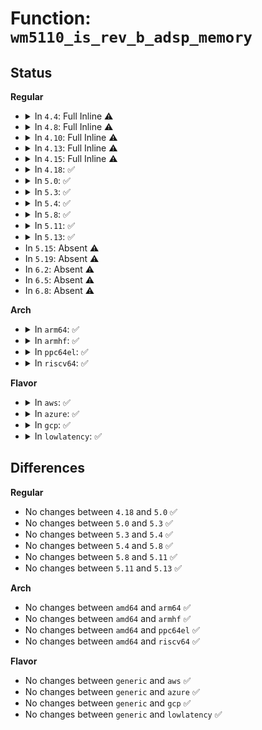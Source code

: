 # Function: <code>wm5110_is_rev_b_adsp_memory</code>

## Status
<b>Regular</b>
<ul>
<li>
<details>
<summary>In <code>4.4</code>: Full Inline ⚠️</summary>

**Collision:** Unique Static

**Inline:** Full

**Transformation:** False

**Instances:**

```
In drivers/mfd/wm5110-tables.c (ffffffff8157f5de)
Location: drivers/mfd/wm5110-tables.c:1821
Inline: True
Inline callers:
  - drivers/mfd/wm5110-tables.c:wm5110_is_adsp_memory
```
</details>
</li>
<li>
<details>
<summary>In <code>4.8</code>: Full Inline ⚠️</summary>

**Collision:** Unique Static

**Inline:** Full

**Transformation:** False

**Instances:**

```
In drivers/mfd/wm5110-tables.c (ffffffff815d48e8)
Location: drivers/mfd/wm5110-tables.c:1817
Inline: True
Inline callers:
  - drivers/mfd/wm5110-tables.c:wm5110_is_adsp_memory
```
</details>
</li>
<li>
<details>
<summary>In <code>4.10</code>: Full Inline ⚠️</summary>

**Collision:** Unique Static

**Inline:** Full

**Transformation:** False

**Instances:**

```
In drivers/mfd/wm5110-tables.c (ffffffff81601628)
Location: drivers/mfd/wm5110-tables.c:1817
Inline: True
Inline callers:
  - drivers/mfd/wm5110-tables.c:wm5110_is_adsp_memory
```
</details>
</li>
<li>
<details>
<summary>In <code>4.13</code>: Full Inline ⚠️</summary>

**Collision:** Unique Static

**Inline:** Full

**Transformation:** False

**Instances:**

```
In drivers/mfd/wm5110-tables.c (ffffffff81615519)
Location: drivers/mfd/wm5110-tables.c:1817
Inline: True
Inline callers:
  - drivers/mfd/wm5110-tables.c:wm5110_is_adsp_memory
```
</details>
</li>
<li>
<details>
<summary>In <code>4.15</code>: Full Inline ⚠️</summary>

**Collision:** Unique Static

**Inline:** Full

**Transformation:** False

**Instances:**

```
In drivers/mfd/wm5110-tables.c (ffffffff8167dbb9)
Location: drivers/mfd/wm5110-tables.c:1817
Inline: True
Inline callers:
  - drivers/mfd/wm5110-tables.c:wm5110_is_adsp_memory
```
</details>
</li>
<li>
<details>
<summary>In <code>4.18</code>: ✅</summary>

```c
bool wm5110_is_rev_b_adsp_memory(unsigned int reg);
```

**Collision:** Unique Static

**Inline:** No

**Transformation:** False

**Instances:**

```
In drivers/mfd/wm5110-tables.c (ffffffff816b9750)
Location: drivers/mfd/wm5110-tables.c:1817
Inline: False
Direct callers:
  - drivers/mfd/wm5110-tables.c:wm5110_volatile_register
  - drivers/mfd/wm5110-tables.c:wm5110_readable_register
```
**Symbols:**

```
ffffffff816b9750-ffffffff816b984c: wm5110_is_rev_b_adsp_memory (STB_LOCAL)
```
</details>
</li>
<li>
<details>
<summary>In <code>5.0</code>: ✅</summary>

```c
bool wm5110_is_rev_b_adsp_memory(unsigned int reg);
```

**Collision:** Unique Static

**Inline:** No

**Transformation:** False

**Instances:**

```
In drivers/mfd/wm5110-tables.c (ffffffff816da9b0)
Location: drivers/mfd/wm5110-tables.c:1818
Inline: False
Direct callers:
  - drivers/mfd/wm5110-tables.c:wm5110_volatile_register
  - drivers/mfd/wm5110-tables.c:wm5110_readable_register
```
**Symbols:**

```
ffffffff816da9b0-ffffffff816daaa8: wm5110_is_rev_b_adsp_memory (STB_LOCAL)
```
</details>
</li>
<li>
<details>
<summary>In <code>5.3</code>: ✅</summary>

```c
bool wm5110_is_rev_b_adsp_memory(unsigned int reg);
```

**Collision:** Unique Static

**Inline:** No

**Transformation:** False

**Instances:**

```
In drivers/mfd/wm5110-tables.c (ffffffff81715c30)
Location: drivers/mfd/wm5110-tables.c:1815
Inline: False
Direct callers:
  - drivers/mfd/wm5110-tables.c:wm5110_volatile_register
  - drivers/mfd/wm5110-tables.c:wm5110_readable_register
```
**Symbols:**

```
ffffffff81715c30-ffffffff81715d28: wm5110_is_rev_b_adsp_memory (STB_LOCAL)
```
</details>
</li>
<li>
<details>
<summary>In <code>5.4</code>: ✅</summary>

```c
bool wm5110_is_rev_b_adsp_memory(unsigned int reg);
```

**Collision:** Unique Static

**Inline:** No

**Transformation:** False

**Instances:**

```
In drivers/mfd/wm5110-tables.c (ffffffff81739f40)
Location: drivers/mfd/wm5110-tables.c:1815
Inline: False
Direct callers:
  - drivers/mfd/wm5110-tables.c:wm5110_volatile_register
  - drivers/mfd/wm5110-tables.c:wm5110_readable_register
```
**Symbols:**

```
ffffffff81739f40-ffffffff8173a038: wm5110_is_rev_b_adsp_memory (STB_LOCAL)
```
</details>
</li>
<li>
<details>
<summary>In <code>5.8</code>: ✅</summary>

```c
bool wm5110_is_rev_b_adsp_memory(unsigned int reg);
```

**Collision:** Unique Static

**Inline:** No

**Transformation:** False

**Instances:**

```
In drivers/mfd/wm5110-tables.c (ffffffff817f7820)
Location: drivers/mfd/wm5110-tables.c:1815
Inline: False
Direct callers:
  - drivers/mfd/wm5110-tables.c:wm5110_volatile_register
  - drivers/mfd/wm5110-tables.c:wm5110_readable_register
```
**Symbols:**

```
ffffffff817f7820-ffffffff817f7918: wm5110_is_rev_b_adsp_memory (STB_LOCAL)
```
</details>
</li>
<li>
<details>
<summary>In <code>5.11</code>: ✅</summary>

```c
bool wm5110_is_rev_b_adsp_memory(unsigned int reg);
```

**Collision:** Unique Static

**Inline:** No

**Transformation:** False

**Instances:**

```
In drivers/mfd/wm5110-tables.c (ffffffff8180a310)
Location: drivers/mfd/wm5110-tables.c:1815
Inline: False
Direct callers:
  - drivers/mfd/wm5110-tables.c:wm5110_volatile_register
  - drivers/mfd/wm5110-tables.c:wm5110_readable_register
```
**Symbols:**

```
ffffffff8180a310-ffffffff8180a408: wm5110_is_rev_b_adsp_memory (STB_LOCAL)
```
</details>
</li>
<li>
<details>
<summary>In <code>5.13</code>: ✅</summary>

```c
bool wm5110_is_rev_b_adsp_memory(unsigned int reg);
```

**Collision:** Unique Static

**Inline:** No

**Transformation:** False

**Instances:**

```
In drivers/mfd/wm5110-tables.c (ffffffff817eee70)
Location: drivers/mfd/wm5110-tables.c:1815
Inline: False
Direct callers:
  - drivers/mfd/wm5110-tables.c:wm5110_volatile_register
  - drivers/mfd/wm5110-tables.c:wm5110_readable_register
```
**Symbols:**

```
ffffffff817eee70-ffffffff817eef6a: wm5110_is_rev_b_adsp_memory (STB_LOCAL)
```
</details>
</li>
<li>
In <code>5.15</code>: Absent ⚠️
</li>
<li>
In <code>5.19</code>: Absent ⚠️
</li>
<li>
In <code>6.2</code>: Absent ⚠️
</li>
<li>
In <code>6.5</code>: Absent ⚠️
</li>
<li>
In <code>6.8</code>: Absent ⚠️
</li>
</ul>
<b>Arch</b>
<ul>
<li>
<details>
<summary>In <code>arm64</code>: ✅</summary>

```c
bool wm5110_is_rev_b_adsp_memory(unsigned int reg);
```

**Collision:** Unique Static

**Inline:** No

**Transformation:** False

**Instances:**

```
In drivers/mfd/wm5110-tables.c (ffff800010934cf8)
Location: drivers/mfd/wm5110-tables.c:1815
Inline: False
Direct callers:
  - drivers/mfd/wm5110-tables.c:wm5110_volatile_register
  - drivers/mfd/wm5110-tables.c:wm5110_readable_register
```
**Symbols:**

```
ffff800010934cf8-ffff800010934e00: wm5110_is_rev_b_adsp_memory (STB_LOCAL)
```
</details>
</li>
<li>
<details>
<summary>In <code>armhf</code>: ✅</summary>

```c
bool wm5110_is_rev_b_adsp_memory(unsigned int reg);
```

**Collision:** Unique Static

**Inline:** No

**Transformation:** False

**Instances:**

```
In drivers/mfd/wm5110-tables.c (c0a189b8)
Location: drivers/mfd/wm5110-tables.c:1815
Inline: False
Direct callers:
  - drivers/mfd/wm5110-tables.c:wm5110_volatile_register
  - drivers/mfd/wm5110-tables.c:wm5110_readable_register
```
**Symbols:**

```
c0a189b8-c0a18ab4: wm5110_is_rev_b_adsp_memory (STB_LOCAL)
```
</details>
</li>
<li>
<details>
<summary>In <code>ppc64el</code>: ✅</summary>

```c
bool wm5110_is_rev_b_adsp_memory(unsigned int reg);
```

**Collision:** Unique Static

**Inline:** No

**Transformation:** False

**Instances:**

```
In drivers/mfd/wm5110-tables.c (c0000000009d6d30)
Location: drivers/mfd/wm5110-tables.c:1815
Inline: False
Direct callers:
  - drivers/mfd/wm5110-tables.c:wm5110_volatile_register
  - drivers/mfd/wm5110-tables.c:wm5110_readable_register
```
**Symbols:**

```
c0000000009d6d30-c0000000009d6e28: wm5110_is_rev_b_adsp_memory (STB_LOCAL)
```
</details>
</li>
<li>
<details>
<summary>In <code>riscv64</code>: ✅</summary>

```c
bool wm5110_is_rev_b_adsp_memory(unsigned int reg);
```

**Collision:** Unique Static

**Inline:** No

**Transformation:** False

**Instances:**

```
In drivers/mfd/wm5110-tables.c (ffffffe0005aa6f8)
Location: drivers/mfd/wm5110-tables.c:1815
Inline: False
Direct callers:
  - drivers/mfd/wm5110-tables.c:wm5110_volatile_register
  - drivers/mfd/wm5110-tables.c:wm5110_readable_register
```
**Symbols:**

```
ffffffe0005aa6f8-ffffffe0005aa7d6: wm5110_is_rev_b_adsp_memory (STB_LOCAL)
```
</details>
</li>
</ul>
<b>Flavor</b>
<ul>
<li>
<details>
<summary>In <code>aws</code>: ✅</summary>

```c
bool wm5110_is_rev_b_adsp_memory(unsigned int reg);
```

**Collision:** Unique Static

**Inline:** No

**Transformation:** False

**Instances:**

```
In drivers/mfd/wm5110-tables.c (ffffffff816fdca0)
Location: drivers/mfd/wm5110-tables.c:1815
Inline: False
Direct callers:
  - drivers/mfd/wm5110-tables.c:wm5110_volatile_register
  - drivers/mfd/wm5110-tables.c:wm5110_readable_register
```
**Symbols:**

```
ffffffff816fdca0-ffffffff816fdd98: wm5110_is_rev_b_adsp_memory (STB_LOCAL)
```
</details>
</li>
<li>
<details>
<summary>In <code>azure</code>: ✅</summary>

```c
bool wm5110_is_rev_b_adsp_memory(unsigned int reg);
```

**Collision:** Unique Static

**Inline:** No

**Transformation:** False

**Instances:**

```
In drivers/mfd/wm5110-tables.c (ffffffff816d1ab0)
Location: drivers/mfd/wm5110-tables.c:1815
Inline: False
Direct callers:
  - drivers/mfd/wm5110-tables.c:wm5110_volatile_register
  - drivers/mfd/wm5110-tables.c:wm5110_readable_register
```
**Symbols:**

```
ffffffff816d1ab0-ffffffff816d1ba8: wm5110_is_rev_b_adsp_memory (STB_LOCAL)
```
</details>
</li>
<li>
<details>
<summary>In <code>gcp</code>: ✅</summary>

```c
bool wm5110_is_rev_b_adsp_memory(unsigned int reg);
```

**Collision:** Unique Static

**Inline:** No

**Transformation:** False

**Instances:**

```
In drivers/mfd/wm5110-tables.c (ffffffff8172d400)
Location: drivers/mfd/wm5110-tables.c:1815
Inline: False
Direct callers:
  - drivers/mfd/wm5110-tables.c:wm5110_volatile_register
  - drivers/mfd/wm5110-tables.c:wm5110_readable_register
```
**Symbols:**

```
ffffffff8172d400-ffffffff8172d4f8: wm5110_is_rev_b_adsp_memory (STB_LOCAL)
```
</details>
</li>
<li>
<details>
<summary>In <code>lowlatency</code>: ✅</summary>

```c
bool wm5110_is_rev_b_adsp_memory(unsigned int reg);
```

**Collision:** Unique Static

**Inline:** No

**Transformation:** False

**Instances:**

```
In drivers/mfd/wm5110-tables.c (ffffffff81748840)
Location: drivers/mfd/wm5110-tables.c:1815
Inline: False
Direct callers:
  - drivers/mfd/wm5110-tables.c:wm5110_volatile_register
  - drivers/mfd/wm5110-tables.c:wm5110_readable_register
```
**Symbols:**

```
ffffffff81748840-ffffffff81748938: wm5110_is_rev_b_adsp_memory (STB_LOCAL)
```
</details>
</li>
</ul>

## Differences
<b>Regular</b>
<ul>
<li>
No changes between <code>4.18</code> and <code>5.0</code> ✅
</li>
<li>
No changes between <code>5.0</code> and <code>5.3</code> ✅
</li>
<li>
No changes between <code>5.3</code> and <code>5.4</code> ✅
</li>
<li>
No changes between <code>5.4</code> and <code>5.8</code> ✅
</li>
<li>
No changes between <code>5.8</code> and <code>5.11</code> ✅
</li>
<li>
No changes between <code>5.11</code> and <code>5.13</code> ✅
</li>
</ul>
<b>Arch</b>
<ul>
<li>
No changes between <code>amd64</code> and <code>arm64</code> ✅
</li>
<li>
No changes between <code>amd64</code> and <code>armhf</code> ✅
</li>
<li>
No changes between <code>amd64</code> and <code>ppc64el</code> ✅
</li>
<li>
No changes between <code>amd64</code> and <code>riscv64</code> ✅
</li>
</ul>
<b>Flavor</b>
<ul>
<li>
No changes between <code>generic</code> and <code>aws</code> ✅
</li>
<li>
No changes between <code>generic</code> and <code>azure</code> ✅
</li>
<li>
No changes between <code>generic</code> and <code>gcp</code> ✅
</li>
<li>
No changes between <code>generic</code> and <code>lowlatency</code> ✅
</li>
</ul>
